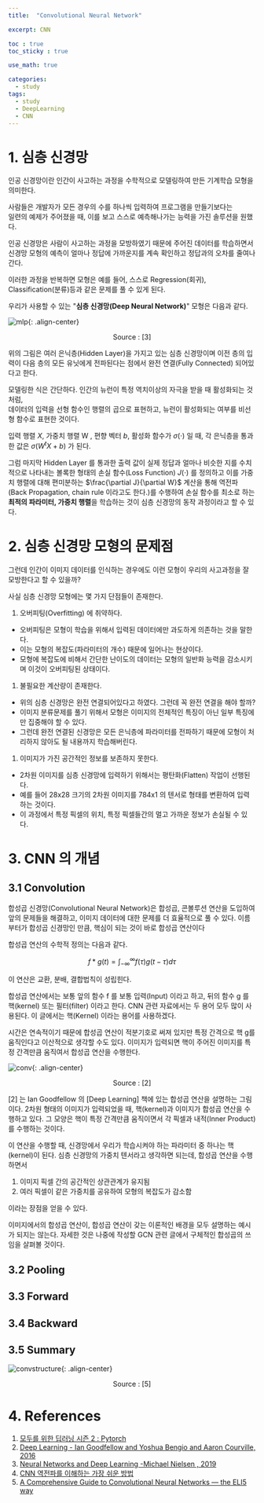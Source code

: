 ```yaml
---
title:  "Convolutional Neural Network"

excerpt: CNN 

toc : true
toc_sticky : true  

use_math: true

categories:
  - study
tags:
  - study
  - DeepLearning
  - CNN
---
```

# 1. 심층 신경망
인공 신경망이란 인간이 사고하는 과정을 수학적으로 모델링하여 
만든 기계학습 모형을 의미한다.  

사람들은 개발자가 모든 경우의 수를
하나씩 입력하여 프로그램을 만들기보다는\
일련의 예제가 주어졌을 때,
이를 보고 스스로 예측해나가는 능력을 가진 솔루션을 원했다. 

인공 신경망은 사람이 사고하는 과정을 모방하였기 때문에 주어진 데이터를 학습하면서\
신경망 모형의 예측이 얼마나 정답에 가까운지를 계속 확인하고 정답과의 오차를 줄여나간다.

이러한 과정을 반복하면 모형은 예를 들어, 스스로 Regression(회귀), Classification(분류)등과 같은 
문제를 풀 수 있게 된다.

 우리가 사용할 수 있는  "**심층 신경망(Deep Neural Network)**"
모형은 다음과 같다. 

![mlp](https://github.com/Sodychoe/sodychoe.github.io/blob/main/assets/images/%20study/CNN/mlp.png?raw=true){: .align-center}

<div style="text-align: center;">Source : [3]</div>

위의 그림은 여러 은닉층(Hidden Layer)을 가지고 있는 심층 신경망이며 이전 층의 입력이
다음 층의 모든 유닛에게 전파된다는 점에서 완전 연결(Fully Connected) 되어있다고 한다.

모델링한 식은 간단하다. 인간의 뉴런이 특정 역치이상의 자극을 받을 때 활성화되는 것 처럼, \
데이터의 입력을 선형 함수인 행렬의 곱으로 표현하고, 뉴런이 활성화되는 여부를 비선형 함수로
표현한 것이다.

 입력 행렬 $X$, 가중치 행렬 W , 편향 벡터 $b$,  활성화 함수가 $\sigma(\cdot)$ 일 때,
 각 은닉층을 통과한 값은 $\sigma(W^tX+b)$ 가 된다. 

그럼 마지막 Hidden Layer 를 통과한 출력 값이 실제 정답과 얼마나 비슷한 지를
수치적으로 나타내는 볼록한 형태의 손실 함수(Loss Function) $J(\cdot)$ 를 정의하고
이를 가중치 행렬에 대해 편미분하는 $\frac{\partial J}{\partial W}$   계산을 통해
역전파(Back Propagation, chain rule 이라고도 한다.)를 수행하여
손실 함수를 최소로 하는 **최적의 파라미터, 가중치 행렬**을 학습하는 것이 
심층 신경망의 동작 과정이라고 할 수 있다.


# 2. 심층 신경망 모형의 문제점
그런데 인간이 이미지 데이터를 인식하는 경우에도 이런 모형이
우리의 사고과정을 잘 모방한다고 할 수 있을까?

사실 심층 신경망 모형에는 몇 가지 단점들이 존재한다.

1. 오버피팅(Overfitting) 에 취약하다.
- 오버피팅은 모형이 학습을 위해서 입력된 데이터에만 과도하게 의존하는 것을 말한다.
- 이는 모형의 복잡도(파라미터의 개수) 때문에 일어나는 현상이다.
- 모형에 복잡도에 비해서 간단한 난이도의 데이터는 모형의 일반화 능력을 감소시키며 이것이 오버피팅된 상태이다. 

1. 불필요한 계산량이 존재한다.
- 위의 심층 신경망은 완전 연결되어있다고 하였다. 그런데 꼭 완전 연결을 해야 할까?
- 이미지 분류문제를 풀기 위해서 모형은 이미지의 전체적인 특징이 아닌 일부 특징에만 집중해야 할 수 있다.
- 그런데 완전 연결된 신경망은 모든 은닉층에 파라미터를 전파하기 때문에 모형이 처리하지 않아도 될 내용까지 학습해버린다. 

1. 이미지가 가진 공간적인 정보를 보존하지 못한다.
-  2차원 이미지를 심층 신경망에 입력하기 위해서는 평탄화(Flatten) 작업이 선행된다.
-  예를 들어 28x28 크기의 2차원 이미지를 784x1 의 텐서로 형태를 변환하여 입력하는 것이다.
-  이 과정에서 특정 픽셀의 위치, 특정 픽셀들간의 멀고 가까운 정보가 손실될 수 있다.

[//]: # (![sparseconnectivity]&#40;https://github.com/Sodychoe/sodychoe.github.io/blob/main/assets/images/%20study/CNN/sparseconn.png?raw=true&#41;{: .align-center})

[//]: # (<div style="text-align: center;">Source : [2]</div>)





# 3. CNN 의 개념

## 3.1 Convolution

합성곱 신경망(Convolutional Neural Network)은 합성곱, 콘볼루션 연산을 도입하여
앞의 문제들을 해결하고, 이미지 데이터에 대한 문제를 더 효율적으로 풀 수 있다.
이름부터가 합성곱 신경망인 만큼, 핵심이 되는 것이 바로 합성곱 연산이다

합성곱 연산의 수학적 정의는 다음과 같다.

$$f*g(t)=\int_{-\infty}^{\infty}f(\tau)g(t-\tau)d\tau$$

이 연산은 교환, 분배, 결합법칙이 성립힌다. 

합성곱 연산에서는 보통 앞의 함수 f 를 보통 입력(Input) 이라고 하고, 뒤의 함수 g 를 핵(kernel)
또는 필터(filter) 이라고 한다. CNN 관련 자료에서는 두 용어 모두 많이 사용된다. 이 글에서는
핵(Kernel) 이라는 용어를 사용하겠다. 


시간은 연속적이기 때문에 합성곱 연산이 적분기호로 써져 있지만 특정 간격으로 핵 g를 움직인다고 이산적으로 생각할 수도 있다. 이미지가 입력되면 핵이 주어진 이미지를 특정 간격만큼 움직여서 합성곱 연산을 수행한다.

![conv](https://github.com/Sodychoe/sodychoe.github.io/blob/main/assets/images/%20study/CNN/conv.png?raw=true){: .align-center}

<div style="text-align: center;">Source : [2]</div>

[2] 는 Ian Goodfellow 의 [Deep Learning] 책에 있는 합성곱 연산을 설명하는 그림이다. 2차원 형태의 이미지가 입력되었을 때,  핵(kernel)과 이미지가 합성곱 연산을 수행하고 있다. 그 모양은 핵이 특정 간격만큼 움직이면서 각 픽셀과 내적(Inner Product)를 수행하는 것이다. 

이 연산을 수행할 때, 신경망에서 우리가 학습시켜야 하는 파라미터 중 하나는 핵(kernel)이 된다.
심층 신경망의 가중치 텐서라고 생각하면 되는데, 합성곱 연산을 수행하면서
1. 이미지 픽셀 간의 공간적인 상관관계가 유지됨
1. 여러 픽셀이 같은 가중치를 공유하여 모형의 복잡도가 감소함

이라는 장점을 얻을 수 있다.

이미지에서의 합성곱 연산이, 합성곱 연산이 갖는 이론적인 배경을 모두 설명하는 예시가 되지는 않는다.
자세한 것은 나중에 작성할 GCN 관련 글에서 구체적인 합성곱의 쓰임을 살펴볼 것이다.

## 3.2 Pooling

## 3.3 Forward

## 3.4 Backward

## 3.5 Summary

![convstructure](https://raw.githubusercontent.com/Sodychoe/sodychoe.github.io/main/assets/images/%20study/CNN/cnnstructure.webp){: .align-center}

<div style="text-align: center;">Source : [5]</div>


# 4. References

1. [모두를 위한 딥러닝 시즌 2 : Pytorch](https://deeplearningzerotoall.github.io/season2/)
2. [Deep Learning - Ian Goodfellow and Yoshua Bengio and Aaron Courville, 2016](https://www.deeplearningbook.org/)
3. [Neural Networks and Deep Learning -Michael Nielsen , 2019 ](http://neuralnetworksanddeeplearning.com/index.html) 
4. [CNN 역전파를 이해하는 가장 쉬운 방법](https://metamath1.github.io/cnn/index.html)
3. [A Comprehensive Guide to Convolutional Neural Networks — the ELI5 way](https://towardsdatascience.com/a-comprehensive-guide-to-convolutional-neural-networks-the-eli5-way-3bd2b1164a53)
